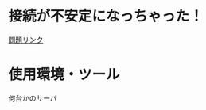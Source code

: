 # 接続が不安定になっちゃった！
[問題リンク](https://blog.icttoracon.net/2019/08/31/ictsc2019-%e4%b8%80%e6%ac%a1%e4%ba%88%e9%81%b8%e3%80%80%e5%95%8f%e9%a1%8c%e8%a7%a3%e8%aa%ac%ef%bc%9a%e6%8e%a5%e7%b6%9a%e3%81%8c%e4%b8%8d%e5%ae%89%e5%ae%9a%e3%81%ab%e3%81%aa%e3%81%a3%e3%81%a1%e3%82%83/)

# 使用環境・ツール
何台かのサーバ  
